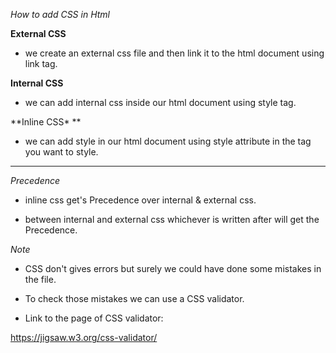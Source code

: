 _How to add CSS in Html_

**External CSS**

- we create an external css file and then link it to the html document using link tag.

**Internal CSS**

- we can add internal css inside our html document using style tag.

**Inline CSS\* **

- we can add style in our html document using style attribute in the tag you want to style.

---

_Precedence_

- inline css get's Precedence over internal & external css.

- between internal and external css whichever is written after will get the Precedence.

_Note_

- CSS don't gives errors but surely we could have done some mistakes in the file.

- To check those mistakes we can use a CSS validator.

- Link to the page of CSS validator:

https://jigsaw.w3.org/css-validator/
